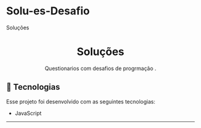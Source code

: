 
# Solu-es-Desafio
Soluções

<h1 align="center"> Soluções </h1>

<p align="center">
Questionarios com desafios de progrmação . <br/>


## 🚀 Tecnologias

Esse projeto foi desenvolvido com as seguintes tecnologias:

- JavaScript




---
